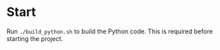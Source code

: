 # Start
Run `./build_python.sh` to build the Python code. This is required before starting the project.